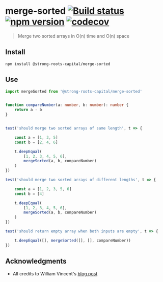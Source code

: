 # merge-sorted [![Build status](https://travis-ci.org/strong-roots-capital/merge-sorted.svg?branch=master)](https://travis-ci.org/strong-roots-capital/merge-sorted) [![npm version](https://img.shields.io/npm/v/@strong-roots-capital/merge-sorted.svg)](https://npmjs.org/package/@strong-roots-capital/merge-sorted) [![codecov](https://codecov.io/gh/strong-roots-capital/merge-sorted/branch/master/graph/badge.svg)](https://codecov.io/gh/strong-roots-capital/merge-sorted)

> Merge two sorted arrays in O(n) time and O(n) space


## Install

```shell
npm install @strong-roots-capital/merge-sorted
```

## Use

```typescript
import mergeSorted from '@strong-roots-capital/merge-sorted'


function compareNumber(a: number, b: number): number {
    return a - b
}


test('should merge two sorted arrays of same length', t => {

    const a = [1, 3, 5]
    const b = [2, 4, 6]

    t.deepEqual(
        [1, 2, 3, 4, 5, 6],
        mergeSorted(a, b, compareNumber)
    )
})

test('should merge two sorted arrays of different lengths', t => {

    const a = [1, 2, 3, 5, 6]
    const b = [4]

    t.deepEqual(
        [1, 2, 3, 4, 5, 6],
        mergeSorted(a, b, compareNumber)
    )
})

test('should return empty array when both inputs are empty', t => {

    t.deepEqual([], mergeSorted([], [], compareNumber))
})
```

## Acknowledgments

- All credits to William Vincent's [blog post](https://wsvincent.com/javascript-merge-two-sorted-arrays/)
